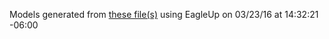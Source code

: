 Models generated from [these file(s)](https://raw.github.com/sparkfun/SAMD21_Dev_Breakout/9c4b619b4b6146528eab549a3de53a3f256623e8/Hardware/sparkfun-samd21-pro-breakout.brd) using EagleUp on 03/23/16 at 14:32:21 -06:00
